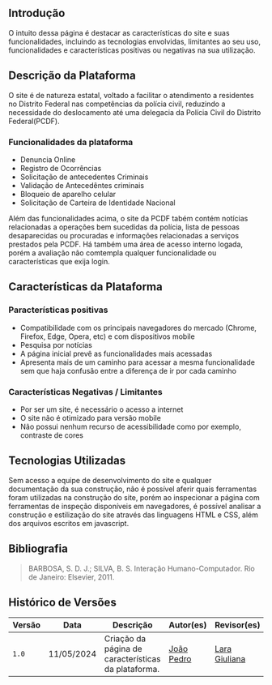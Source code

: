 ## Introdução

O intuito dessa página é destacar as características do site e suas funcionalidades, incluindo as tecnologias envolvidas, limitantes ao seu uso, funcionalidades e características positivas ou negativas na sua utilização.

## Descrição da Plataforma
O site é de natureza estatal, voltado a facilitar o atendimento a residentes no Distrito Federal nas competências da polícia civil, reduzindo a necessidade do deslocamento até uma delegacia da Polícia Civil do Distrito Federal(PCDF).
### Funcionalidades da plataforma
* Denuncia Online
* Registro de Ocorrências
* Solicitação de antecedentes Criminais
* Validação de Antecedêntes criminais
* Bloqueio de aparelho celular
* Solicitação de Carteira de Identidade Nacional

Além das funcionalidades acima, o site da PCDF tabém contém notícias relacionadas a operações bem sucedidas da polícia, lista de pessoas desaparecidas ou procuradas e informações relacionadas a serviços prestados pela PCDF. Há também uma área de acesso interno logada, porém a avaliação não comtempla qualquer funcionalidade ou características que exija login.

## Características da Plataforma
### Paracterísticas positivas
* Compatibilidade com os principais navegadores do mercado (Chrome, Firefox, Edge, Opera, etc) e com dispositivos mobile
* Pesquisa por notícias
* A página inicial prevê as funcionalidades mais acessadas 
* Apresenta mais de um caminho para acessar a mesma funcionalidade sem que haja confusão entre a diferença de ir por cada caminho 


### Características Negativas / Limitantes

* Por ser um site, é necessário o acesso a internet
* O site não é otimizado para versão mobile 
* Não possui nenhum recurso de acessibilidade como por exemplo, contraste de cores

## Tecnologias Utilizadas
Sem acesso a equipe de desenvolvimento do site e qualquer documentação da sua construção, não é possível aferir quais ferramentas foram utilizadas na construção do site, porém ao inspecionar a página com ferramentas de inspeção disponíveis em navegadores, é possível analisar a construção e estilização do site através das linguagens HTML e CSS, além dos arquivos escritos em javascript.

## Bibliografia

> BARBOSA, S. D. J.; SILVA, B. S. Interação Humano-Computador. Rio de Janeiro: Elsevier, 2011.

## Histórico de Versões

| Versão | Data       | Descrição                         | Autor(es)                                                                                   | Revisor(es)                                                                                         |
| ------ | ---------- | --------------------------------- | ------------------------------------------------------------------------------------------- | --------------------------------------------------------------------------------------------------- |
| `1.0`  | 11/05/2024 | Criação da página de características da plataforma. | [João Pedro](https://github.com/JoaoODragonborn)| [Lara Giuliana](https://github.com/gravelylara)